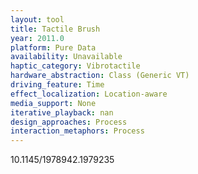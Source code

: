 ```yaml
---
layout: tool
title: Tactile Brush
year: 2011.0
platform: Pure Data
availability: Unavailable
haptic_category: Vibrotactile
hardware_abstraction: Class (Generic VT)
driving_feature: Time
effect_localization: Location-aware
media_support: None
iterative_playback: nan
design_approaches: Process
interaction_metaphors: Process
---
```

10.1145/1978942.1979235